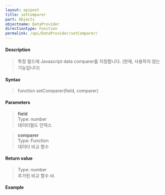 ```yaml
---
layout: apipost
title: setComparer
part: Objects
objectname: DataProvider
directiontype: Function
permalink: /api/DataProvider/setComparer/
---
```



#### Description

> 특정 필드에 Javascript data comparer를 지정합니다. (현재, 사용하지 않는 기능입니다)

#### Syntax

> function setComparer(field, comparer)

#### Parameters

> **field**  
> Type: number  
> 데이터필드 인덱스  

> **comparer**  
> Type: Function  
> 데이터 비교 함수  

#### Return value

> Type: number  
> 추가된 비교 함수 id.  

#### Example

<pre class="prettyprint">
</pre>


